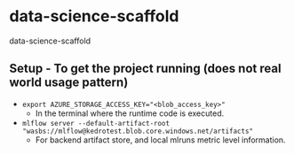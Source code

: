 # data-science-scaffold
data-science-scaffold

## Setup - To get the project running (does not real world usage pattern)

- `export AZURE_STORAGE_ACCESS_KEY="<blob_access_key>"`
    - In the terminal where the runtime code is executed.
- `mlflow server --default-artifact-root "wasbs://mlflow@kedrotest.blob.core.windows.net/artifacts"`
    - For backend artifact store, and local mlruns metric level information.